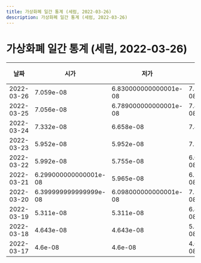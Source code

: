 ```yaml
---
title: 가상화폐 일간 통계 (세럼, 2022-03-26)
description: 가상화폐 일간 통계 (세럼, 2022-03-26)
---
```


가상화폐 일간 통계 (세럼, 2022-03-26)
===

|날짜|시가|저가|고가|종가|비고|
|--|--|--|--|--|--|
|2022-03-26|7.059e-08|6.830000000000001e-08|7.137e-08|6.830000000000001e-08|    |
|2022-03-25|7.056e-08|6.789000000000001e-08|7.45e-08|6.834e-08|    |
|2022-03-24|7.332e-08|6.658e-08|7.4e-08|7.056e-08|    |
|2022-03-23|5.952e-08|5.952e-08|7.5e-08|7.347e-08|    |
|2022-03-22|5.992e-08|5.755e-08|6.008e-08|5.8359999999999995e-08|    |
|2022-03-21|6.299000000000001e-08|5.965e-08|6.562e-08|5.965e-08|    |
|2022-03-20|6.399999999999999e-08|6.098000000000001e-08|7.285e-08|6.391999999999999e-08|    |
|2022-03-19|5.311e-08|5.311e-08|6.44e-08|6.295e-08|    |
|2022-03-18|4.643e-08|4.643e-08|5.389e-08|5.113e-08|    |
|2022-03-17|4.6e-08|4.6e-08|4.647e-08|4.647e-08|    |
